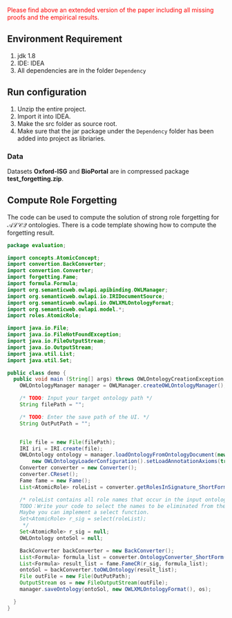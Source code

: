 <font color="red">Please find above an extended version of the paper including all missing proofs and the empirical results.</font>
## Environment Requirement

1. jdk 1.8
2. IDE: IDEA
3. All dependencies are in the folder `Dependency`

## Run configuration

1. Unzip the entire project.
2. Import it into IDEA.
3. Make the src folder as source root.
4. Make sure that the jar package under the `Dependency` folder has been added into project as libriaries.

### Data

Datasets **Oxford-ISG** and **BioPortal**  are in compressed package **test_forgetting.zip**. 

## Compute Role Forgetting


The code can be used to compute the solution of strong role forgetting for $\mathcal{ALCQ}$ ontologies. There is a code template showing how to compute the forgetting result.

```java
package evaluation;

import concepts.AtomicConcept;
import convertion.BackConverter;
import convertion.Converter;
import forgetting.Fame;
import formula.Formula;
import org.semanticweb.owlapi.apibinding.OWLManager;
import org.semanticweb.owlapi.io.IRIDocumentSource;
import org.semanticweb.owlapi.io.OWLXMLOntologyFormat;
import org.semanticweb.owlapi.model.*;
import roles.AtomicRole;

import java.io.File;
import java.io.FileNotFoundException;
import java.io.FileOutputStream;
import java.io.OutputStream;
import java.util.List;
import java.util.Set;

public class demo {
  public void main (String[] args) throws OWLOntologyCreationException, CloneNotSupportedException, FileNotFoundException, OWLOntologyStorageException {
    OWLOntologyManager manager = OWLManager.createOWLOntologyManager();

    /* TODO: Input your target ontology path */
    String filePath = "";

    /* TODO: Enter the save path of the UI. */
    String OutPutPath = "";


    File file = new File(filePath);
    IRI iri = IRI.create(file);
    OWLOntology ontology = manager.loadOntologyFromOntologyDocument(new IRIDocumentSource(iri),
        new OWLOntologyLoaderConfiguration().setLoadAnnotationAxioms(true));
    Converter converter = new Converter();
    converter.CReset();
    Fame fame = new Fame();
    List<AtomicRole> roleList = converter.getRolesInSignature_ShortForm(ontology);

    /* roleList contains all role names that occur in the input ontology.
    TODO：Write your code to select the names to be eliminated from the input ontology.
    Maybe you can implement a select function.
    Set<AtomicRole> r_sig = select(roleList);
     */
    Set<AtomicRole> r_sig = null;
    OWLOntology ontoSol = null;

    BackConverter backConverter = new BackConverter();
    List<Formula> formula_list = converter.OntologyConverter_ShortForm(ontology);
    List<Formula> result_list = fame.FameCR(r_sig, formula_list);
    ontoSol = backConverter.toOWLOntology(result_list);
    File outFile = new File(OutPutPath);
    OutputStream os = new FileOutputStream(outFile);
    manager.saveOntology(ontoSol, new OWLXMLOntologyFormat(), os);

  }
}
```

